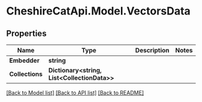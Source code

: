 # CheshireCatApi.Model.VectorsData

## Properties

Name | Type | Description | Notes
------------ | ------------- | ------------- | -------------
**Embedder** | **string** |  | 
**Collections** | **Dictionary&lt;string, List&lt;CollectionData&gt;&gt;** |  | 

[[Back to Model list]](../README.md#documentation-for-models) [[Back to API list]](../README.md#documentation-for-api-endpoints) [[Back to README]](../README.md)

